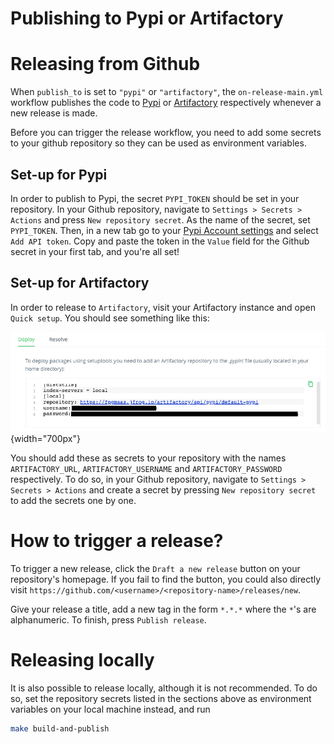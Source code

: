 
# Publishing to Pypi or Artifactory

# Releasing from Github

When `publish_to` is set to `"pypi"` or `"artifactory"`, the
`on-release-main.yml` workflow publishes the code to
[Pypi](https://pypi.org) or [Artifactory](https://jfrog.com/artifactory)
respectively whenever a new release is made.

Before you can trigger the release workflow, you need to add some secrets to your github repository so
they can be used as environment variables.

## Set-up for Pypi

In order to publish to Pypi, the secret `PYPI_TOKEN` should be set in
your repository. In your Github repository, navigate to
`Settings > Secrets > Actions` and press `New repository secret`. As the
name of the secret, set `PYPI_TOKEN`. Then, in a new tab go to your
[Pypi Account settings](https://pypi.org/manage/account/) and select
`Add API token`. Copy and paste the token in the `Value`
field for the Github secret in your first tab, and you\'re all set!

## Set-up for Artifactory

In order to release to `Artifactory`, visit your Artifactory
instance and open `Quick setup`. You should see something like this:

![image](../static/artifactory.png){width="700px"}

You should add these as secrets to your repository with the names
`ARTIFACTORY_URL`, `ARTIFACTORY_USERNAME` and `ARTIFACTORY_PASSWORD`
respectively. To do so, in your Github repository, navigate to
`Settings > Secrets > Actions` and create a secret by pressing
`New repository secret` to add the secrets one by one.

# How to trigger a release?

To trigger a new release, click the `Draft a new release` button on your
repository\'s homepage. If you fail to find the button, you could also
directly visit
`https://github.com/<username>/<repository-name>/releases/new`.

Give your release a title, add a new tag in the form `*.*.*` where the
`*`\'s are alphanumeric. To finish, press `Publish release`.

# Releasing locally

It is also possible to release locally, although it is not recommended.
To do so, set the repository secrets listed in the sections above as
environment variables on your local machine instead, and run

``` bash
make build-and-publish
```
